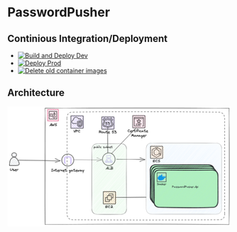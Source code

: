 # PasswordPusher

## Continious Integration/Deployment
- [![Build and Deploy Dev](https://github.com/Jos1k/PasswordPusher/actions/workflows/buildNdeploy.yml/badge.svg?branch=main)](https://github.com/Jos1k/PasswordPusher/actions/workflows/buildNdeploy.yml)
- [![Deploy Prod](https://github.com/Jos1k/PasswordPusher/actions/workflows/deployProd.yml/badge.svg?branch=main)](https://github.com/Jos1k/PasswordPusher/actions/workflows/deployProd.yml)
- [![Delete old container images](https://github.com/Jos1k/PasswordPusher/actions/workflows/deleteOldContainerImages.yml/badge.svg?branch=main)](https://github.com/Jos1k/PasswordPusher/actions/workflows/deleteOldContainerImages.yml)

## Architecture
![Architecture](./docs/password-pusher.png)